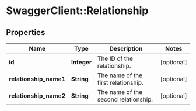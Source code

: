 # SwaggerClient::Relationship

## Properties
Name | Type | Description | Notes
------------ | ------------- | ------------- | -------------
**id** | **Integer** | The ID of the relationship. | [optional] 
**relationship_name1** | **String** | The name of the first relationship. | [optional] 
**relationship_name2** | **String** | The name of the second relationship. | [optional] 


